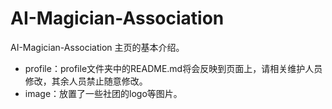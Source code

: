 # AI-Magician-Association
AI-Magician-Association 主页的基本介绍。

- profile：profile文件夹中的README.md将会反映到页面上，请相关维护人员修改，其余人员禁止随意修改。
- image：放置了一些社团的logo等图片。
